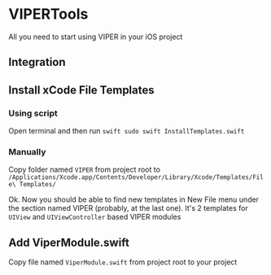 # VIPERTools

All you need to start using VIPER in your iOS project

## Integration

## Install xCode File Templates
### Using script
Open terminal and then run ```swift
sudo swift InstallTemplates.swift```

### Manually

Copy folder named `VIPER` from project root to `/Applications/Xcode.app/Contents/Developer/Library/Xcode/Templates/File\ Templates/`

Ok. Now you should be able to find new templates in New File menu under the section named VIPER (probably, at the last one).
It's 2 templates for `UIView` and `UIViewController` based VIPER modules

## Add ViperModule.swift
Copy file named `ViperModule.swift` from project root to your project
